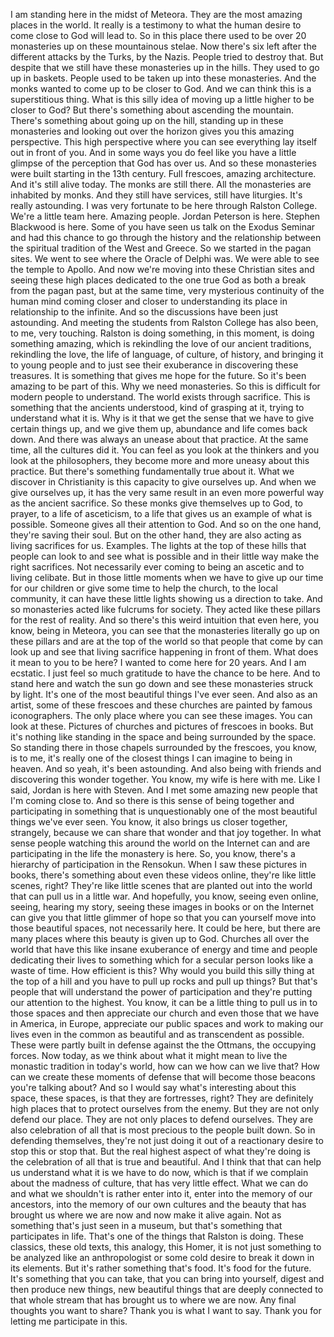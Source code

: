  I am standing here in the midst of Meteora. They are the most amazing places in the world. It really is a testimony to what the human desire to come close to God will lead to. So in this place there used to be over 20 monasteries up on these mountainous stelae. Now there's six left after the different attacks by the Turks, by the Nazis. People tried to destroy that. But despite that we still have these monasteries up in the hills. They used to go up in baskets. People used to be taken up into these monasteries. And the monks wanted to come up to be closer to God. And we can think this is a superstitious thing. What is this silly idea of moving up a little higher to be closer to God? But there's something about ascending the mountain. There's something about going up on the hill, standing up in these monasteries and looking out over the horizon gives you this amazing perspective. This high perspective where you can see everything lay itself out in front of you. And in some ways you do feel like you have a little glimpse of the perception that God has over us. And so these monasteries were built starting in the 13th century. Full frescoes, amazing architecture. And it's still alive today. The monks are still there. All the monasteries are inhabited by monks. And they still have services, still have liturgies. It's really astounding. I was very fortunate to be here through Ralston College. We're a little team here. Amazing people. Jordan Peterson is here. Stephen Blackwood is here. Some of you have seen us talk on the Exodus Seminar and had this chance to go through the history and the relationship between the spiritual tradition of the West and Greece. So we started in the pagan sites. We went to see where the Oracle of Delphi was. We were able to see the temple to Apollo. And now we're moving into these Christian sites and seeing these high places dedicated to the one true God as both a break from the pagan past, but at the same time, very mysterious continuity of the human mind coming closer and closer to understanding its place in relationship to the infinite. And so the discussions have been just astounding. And meeting the students from Ralston College has also been, to me, very touching. Ralston is doing something, in this moment, is doing something amazing, which is rekindling the love of our ancient traditions, rekindling the love, the life of language, of culture, of history, and bringing it to young people and to just see their exuberance in discovering these treasures. It is something that gives me hope for the future. So it's been amazing to be part of this. Why we need monasteries. So this is difficult for modern people to understand. The world exists through sacrifice. This is something that the ancients understood, kind of grasping at it, trying to understand what it is. Why is it that we get the sense that we have to give certain things up, and we give them up, abundance and life comes back down. And there was always an unease about that practice. At the same time, all the cultures did it. You can feel as you look at the thinkers and you look at the philosophers, they become more and more uneasy about this practice. But there's something fundamentally true about it. What we discover in Christianity is this capacity to give ourselves up. And when we give ourselves up, it has the very same result in an even more powerful way as the ancient sacrifice. So these monks give themselves up to God, to prayer, to a life of asceticism, to a life that gives us an example of what is possible. Someone gives all their attention to God. And so on the one hand, they're saving their soul. But on the other hand, they are also acting as living sacrifices for us. Examples. The lights at the top of these hills that people can look to and see what is possible and in their little way make the right sacrifices. Not necessarily ever coming to being an ascetic and to living celibate. But in those little moments when we have to give up our time for our children or give some time to help the church, to the local community, it can have these little lights showing us a direction to take. And so monasteries acted like fulcrums for society. They acted like these pillars for the rest of reality. And so there's this weird intuition that even here, you know, being in Meteora, you can see that the monasteries literally go up on these pillars and are at the top of the world so that people that come by can look up and see that living sacrifice happening in front of them. What does it mean to you to be here? I wanted to come here for 20 years. And I am ecstatic. I just feel so much gratitude to have the chance to be here. And to stand here and watch the sun go down and see these monasteries struck by light. It's one of the most beautiful things I've ever seen. And also as an artist, some of these frescoes and these churches are painted by famous iconographers. The only place where you can see these images. You can look at these. Pictures of churches and pictures of frescoes in books. But it's nothing like standing in the space and being surrounded by the space. So standing there in those chapels surrounded by the frescoes, you know, is to me, it's really one of the closest things I can imagine to being in heaven. And so yeah, it's been astounding. And also being with friends and discovering this wonder together. You know, my wife is here with me. Like I said, Jordan is here with Steven. And I met some amazing new people that I'm coming close to. And so there is this sense of being together and participating in something that is unquestionably one of the most beautiful things we've ever seen. You know, it also brings us closer together, strangely, because we can share that wonder and that joy together. In what sense people watching this around the world on the Internet can and are participating in the life the monastery is here. So, you know, there's a hierarchy of participation in the Rensokun. When I saw these pictures in books, there's something about even these videos online, they're like little scenes, right? They're like little scenes that are planted out into the world that can pull us in a little war. And hopefully, you know, seeing even online, seeing, hearing my story, seeing these images in books or on the Internet can give you that little glimmer of hope so that you can yourself move into those beautiful spaces, not necessarily here. It could be here, but there are many places where this beauty is given up to God. Churches all over the world that have this like insane exuberance of energy and time and people dedicating their lives to something which for a secular person looks like a waste of time. How efficient is this? Why would you build this silly thing at the top of a hill and you have to pull up rocks and pull up things? But that's people that will understand the power of participation and they're putting our attention to the highest. You know, it can be a little thing to pull us in to those spaces and then appreciate our church and even those that we have in America, in Europe, appreciate our public spaces and work to making our lives even in the common as beautiful and as transcendent as possible. These were partly built in defense against the the Ottmans, the occupying forces. Now today, as we think about what it might mean to live the monastic tradition in today's world, how can we how can we live that? How can we create these moments of defense that will become those beacons you're talking about? And so I would say what's interesting about this space, these spaces, is that they are fortresses, right? They are definitely high places that to protect ourselves from the enemy. But they are not only defend our place. They are not only places to defend ourselves. They are also celebration of all that is most precious to the people built down. So in defending themselves, they're not just doing it out of a reactionary desire to stop this or stop that. But the real highest aspect of what they're doing is the celebration of all that is true and beautiful. And I think that that can help us understand what it is we have to do now, which is that if we complain about the madness of culture, that has very little effect. What we can do and what we shouldn't is rather enter into it, enter into the memory of our ancestors, into the memory of our own cultures and the beauty that has brought us where we are now and now make it alive again. Not as something that's just seen in a museum, but that's something that participates in life. That's one of the things that Ralston is doing. These classics, these old texts, this analogy, this Homer, it is not just something to be analyzed like an anthropologist or some cold desire to break it down in its elements. But it's rather something that's food. It's food for the future. It's something that you can take, that you can bring into yourself, digest and then produce new things, new beautiful things that are deeply connected to that whole stream that has brought us to where we are now. Any final thoughts you want to share? Thank you is what I want to say. Thank you for letting me participate in this.